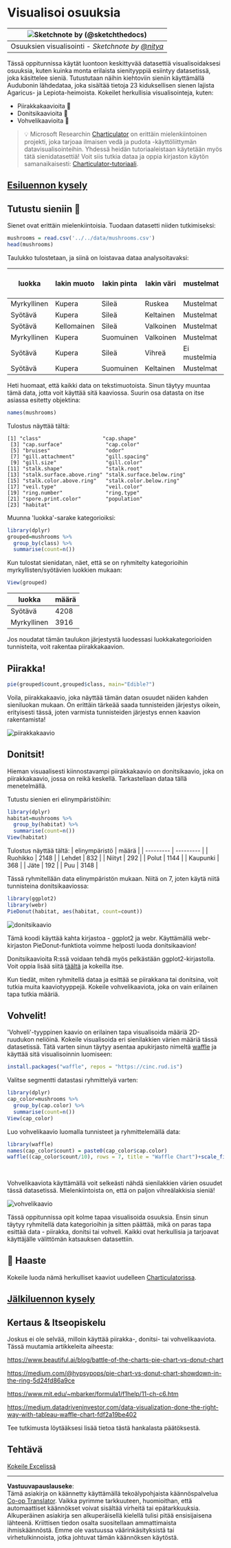 <!--
CO_OP_TRANSLATOR_METADATA:
{
  "original_hash": "47028abaaafa2bcb1079702d20569066",
  "translation_date": "2025-08-26T23:15:35+00:00",
  "source_file": "3-Data-Visualization/R/11-visualization-proportions/README.md",
  "language_code": "fi"
}
-->
# Visualisoi osuuksia

|![ Sketchnote by [(@sketchthedocs)](https://sketchthedocs.dev) ](../../../sketchnotes/11-Visualizing-Proportions.png)|
|:---:|
|Osuuksien visualisointi - _Sketchnote by [@nitya](https://twitter.com/nitya)_ |

Tässä oppitunnissa käytät luontoon keskittyvää datasettiä visualisoidaksesi osuuksia, kuten kuinka monta erilaista sienityyppiä esiintyy datasetissä, joka käsittelee sieniä. Tutustutaan näihin kiehtoviin sieniin käyttämällä Audubonin lähdedataa, joka sisältää tietoja 23 kiduksellisen sienen lajista Agaricus- ja Lepiota-heimoista. Kokeilet herkullisia visualisointeja, kuten:

- Piirakkakaavioita 🥧
- Donitsikaavioita 🍩
- Vohvelikaavioita 🧇

> 💡 Microsoft Researchin [Charticulator](https://charticulator.com) on erittäin mielenkiintoinen projekti, joka tarjoaa ilmaisen vedä ja pudota -käyttöliittymän datavisualisointeihin. Yhdessä heidän tutoriaaleistaan käytetään myös tätä sienidatasettiä! Voit siis tutkia dataa ja oppia kirjaston käytön samanaikaisesti: [Charticulator-tutoriaali](https://charticulator.com/tutorials/tutorial4.html).

## [Esiluennon kysely](https://purple-hill-04aebfb03.1.azurestaticapps.net/quiz/20)

## Tutustu sieniin 🍄

Sienet ovat erittäin mielenkiintoisia. Tuodaan datasetti niiden tutkimiseksi:

```r
mushrooms = read.csv('../../data/mushrooms.csv')
head(mushrooms)
```
Taulukko tulostetaan, ja siinä on loistavaa dataa analysoitavaksi:


| luokka    | lakin muoto | lakin pinta | lakin väri | mustelmat | haju    | kidusten kiinnitys | kidusten väli | kidusten koko | kidusten väri | jalan muoto | jalan juuri | jalan pinta renkaan yläpuolella | jalan pinta renkaan alapuolella | jalan väri renkaan yläpuolella | jalan väri renkaan alapuolella | verhon tyyppi | verhon väri | renkaiden määrä | renkaan tyyppi | itiöiden väri | populaatio | elinympäristö |
| --------- | ----------- | ----------- | ---------- | --------- | ------- | ------------------ | ------------- | ------------- | ------------- | ----------- | ---------- | ------------------------------ | ------------------------------ | ------------------------------ | ------------------------------ | ------------- | ---------- | --------------- | ------------- | ------------- | ---------- | ------------- |
| Myrkyllinen | Kupera    | Sileä       | Ruskea     | Mustelmat | Pistävä | Vapaa              | Tiivis        | Kapea         | Musta         | Laajeneva   | Tasainen   | Sileä                         | Sileä                         | Valkoinen                      | Valkoinen                      | Osittainen    | Valkoinen  | Yksi            | Riippuva      | Musta         | Hajallaan  | Kaupunki      |
| Syötävä    | Kupera    | Sileä       | Keltainen  | Mustelmat | Manteli | Vapaa              | Tiivis        | Leveä         | Musta         | Laajeneva   | Nuija      | Sileä                         | Sileä                         | Valkoinen                      | Valkoinen                      | Osittainen    | Valkoinen  | Yksi            | Riippuva      | Ruskea        | Lukuisia   | Ruohikko      |
| Syötävä    | Kellomainen | Sileä      | Valkoinen  | Mustelmat | Anis    | Vapaa              | Tiivis        | Leveä         | Ruskea        | Laajeneva   | Nuija      | Sileä                         | Sileä                         | Valkoinen                      | Valkoinen                      | Osittainen    | Valkoinen  | Yksi            | Riippuva      | Ruskea        | Lukuisia   | Niitty        |
| Myrkyllinen | Kupera    | Suomuinen   | Valkoinen  | Mustelmat | Pistävä | Vapaa              | Tiivis        | Kapea         | Ruskea        | Laajeneva   | Tasainen   | Sileä                         | Sileä                         | Valkoinen                      | Valkoinen                      | Osittainen    | Valkoinen  | Yksi            | Riippuva      | Musta         | Hajallaan  | Kaupunki      |
| Syötävä    | Kupera    | Sileä       | Vihreä     | Ei mustelmia | Ei hajua | Vapaa            | Ahdas         | Leveä         | Musta         | Kapeneva    | Tasainen   | Sileä                         | Sileä                         | Valkoinen                      | Valkoinen                      | Osittainen    | Valkoinen  | Yksi            | Häviävä       | Ruskea        | Runsas     | Ruohikko      |
| Syötävä    | Kupera    | Suomuinen   | Keltainen  | Mustelmat | Manteli | Vapaa              | Tiivis        | Leveä         | Ruskea        | Laajeneva   | Nuija      | Sileä                         | Sileä                         | Valkoinen                      | Valkoinen                      | Osittainen    | Valkoinen  | Yksi            | Riippuva      | Musta         | Lukuisia   | Ruohikko      |

Heti huomaat, että kaikki data on tekstimuotoista. Sinun täytyy muuntaa tämä data, jotta voit käyttää sitä kaaviossa. Suurin osa datasta on itse asiassa esitetty objektina:

```r
names(mushrooms)
```

Tulostus näyttää tältä:

```output
[1] "class"                    "cap.shape"               
 [3] "cap.surface"              "cap.color"               
 [5] "bruises"                  "odor"                    
 [7] "gill.attachment"          "gill.spacing"            
 [9] "gill.size"                "gill.color"              
[11] "stalk.shape"              "stalk.root"              
[13] "stalk.surface.above.ring" "stalk.surface.below.ring"
[15] "stalk.color.above.ring"   "stalk.color.below.ring"  
[17] "veil.type"                "veil.color"              
[19] "ring.number"              "ring.type"               
[21] "spore.print.color"        "population"              
[23] "habitat"            
```
Muunna 'luokka'-sarake kategorioiksi:

```r
library(dplyr)
grouped=mushrooms %>%
  group_by(class) %>%
  summarise(count=n())
```

Kun tulostat sienidatan, näet, että se on ryhmitelty kategorioihin myrkyllisten/syötävien luokkien mukaan:
```r
View(grouped)
```

| luokka | määrä |
| --------- | --------- |
| Syötävä | 4208 |
| Myrkyllinen | 3916 |

Jos noudatat tämän taulukon järjestystä luodessasi luokkakategorioiden tunnisteita, voit rakentaa piirakkakaavion.

## Piirakka!

```r
pie(grouped$count,grouped$class, main="Edible?")
```
Voila, piirakkakaavio, joka näyttää tämän datan osuudet näiden kahden sieniluokan mukaan. On erittäin tärkeää saada tunnisteiden järjestys oikein, erityisesti tässä, joten varmista tunnisteiden järjestys ennen kaavion rakentamista!

![piirakkakaavio](../../../../../translated_images/pie1-wb.685df063673751f4b0b82127f7a52c7f9a920192f22ae61ad28412ba9ace97bf.fi.png)

## Donitsit!

Hieman visuaalisesti kiinnostavampi piirakkakaavio on donitsikaavio, joka on piirakkakaavio, jossa on reikä keskellä. Tarkastellaan dataa tällä menetelmällä.

Tutustu sienien eri elinympäristöihin:

```r
library(dplyr)
habitat=mushrooms %>%
  group_by(habitat) %>%
  summarise(count=n())
View(habitat)
```
Tulostus näyttää tältä:
| elinympäristö | määrä |
| --------- | --------- |
| Ruohikko    | 2148 |
| Lehdet | 832 |
| Niityt    | 292 |
| Polut | 1144 |
| Kaupunki    | 368 |
| Jäte | 192 |
| Puu | 3148 |

Tässä ryhmitellään data elinympäristön mukaan. Niitä on 7, joten käytä niitä tunnisteina donitsikaaviossa:

```r
library(ggplot2)
library(webr)
PieDonut(habitat, aes(habitat, count=count))
```

![donitsikaavio](../../../../../translated_images/donut-wb.34e6fb275da9d834c2205145e39a3de9b6878191dcdba6f7a9e85f4b520449bc.fi.png)

Tämä koodi käyttää kahta kirjastoa - ggplot2 ja webr. Käyttämällä webr-kirjaston PieDonut-funktiota voimme helposti luoda donitsikaavion!

Donitsikaavioita R:ssä voidaan tehdä myös pelkästään ggplot2-kirjastolla. Voit oppia lisää siitä [täältä](https://www.r-graph-gallery.com/128-ring-or-donut-plot.html) ja kokeilla itse.

Kun tiedät, miten ryhmitellä dataa ja esittää se piirakkana tai donitsina, voit tutkia muita kaaviotyyppejä. Kokeile vohvelikaaviota, joka on vain erilainen tapa tutkia määriä.

## Vohvelit!

'Vohveli'-tyyppinen kaavio on erilainen tapa visualisoida määriä 2D-ruudukon neliöinä. Kokeile visualisoida eri sienilakkien värien määriä tässä datasetissä. Tätä varten sinun täytyy asentaa apukirjasto nimeltä [waffle](https://cran.r-project.org/web/packages/waffle/waffle.pdf) ja käyttää sitä visualisoinnin luomiseen:

```r
install.packages("waffle", repos = "https://cinc.rud.is")
```

Valitse segmentti datastasi ryhmittelyä varten:

```r
library(dplyr)
cap_color=mushrooms %>%
  group_by(cap.color) %>%
  summarise(count=n())
View(cap_color)
```

Luo vohvelikaavio luomalla tunnisteet ja ryhmittelemällä data:

```r
library(waffle)
names(cap_color$count) = paste0(cap_color$cap.color)
waffle((cap_color$count/10), rows = 7, title = "Waffle Chart")+scale_fill_manual(values=c("brown", "#F0DC82", "#D2691E", "green", 
                                                                                     "pink", "purple", "red", "grey", 
                                                                                     "yellow","white"))
```

Vohvelikaaviota käyttämällä voit selkeästi nähdä sienilakkien värien osuudet tässä datasetissä. Mielenkiintoista on, että on paljon vihreälakkisia sieniä!

![vohvelikaavio](../../../../../translated_images/waffle.aaa75c5337735a6ef32ace0ffb6506ef49e5aefe870ffd72b1bb080f4843c217.fi.png)

Tässä oppitunnissa opit kolme tapaa visualisoida osuuksia. Ensin sinun täytyy ryhmitellä data kategorioihin ja sitten päättää, mikä on paras tapa esittää data - piirakka, donitsi tai vohveli. Kaikki ovat herkullisia ja tarjoavat käyttäjälle välittömän katsauksen datasettiin.

## 🚀 Haaste

Kokeile luoda nämä herkulliset kaaviot uudelleen [Charticulatorissa](https://charticulator.com).
## [Jälkiluennon kysely](https://purple-hill-04aebfb03.1.azurestaticapps.net/quiz/21)

## Kertaus & Itseopiskelu

Joskus ei ole selvää, milloin käyttää piirakka-, donitsi- tai vohvelikaaviota. Tässä muutamia artikkeleita aiheesta:

https://www.beautiful.ai/blog/battle-of-the-charts-pie-chart-vs-donut-chart

https://medium.com/@hypsypops/pie-chart-vs-donut-chart-showdown-in-the-ring-5d24fd86a9ce

https://www.mit.edu/~mbarker/formula1/f1help/11-ch-c6.htm

https://medium.datadriveninvestor.com/data-visualization-done-the-right-way-with-tableau-waffle-chart-fdf2a19be402

Tee tutkimusta löytääksesi lisää tietoa tästä hankalasta päätöksestä.

## Tehtävä

[Kokeile Excelissä](assignment.md)

---

**Vastuuvapauslauseke**:  
Tämä asiakirja on käännetty käyttämällä tekoälypohjaista käännöspalvelua [Co-op Translator](https://github.com/Azure/co-op-translator). Vaikka pyrimme tarkkuuteen, huomioithan, että automaattiset käännökset voivat sisältää virheitä tai epätarkkuuksia. Alkuperäinen asiakirja sen alkuperäisellä kielellä tulisi pitää ensisijaisena lähteenä. Kriittisen tiedon osalta suositellaan ammattimaista ihmiskäännöstä. Emme ole vastuussa väärinkäsityksistä tai virhetulkinnoista, jotka johtuvat tämän käännöksen käytöstä.